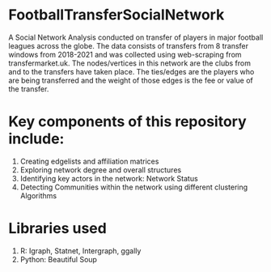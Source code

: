 # FootballTransferSocialNetwork


A Social Network Analysis conducted on transfer of players in major football leagues across the globe. The data consists of transfers from 8 transfer windows from 2018-2021 and was collected using web-scraping from transfermarket.uk. The nodes/vertices in this network are the clubs from and to the transfers have taken place. The ties/edges are the players who are being transferred and the weight of those edges is the fee or value of the transfer. 

# Key components of this repository include:

1. Creating edgelists and affiliation matrices
2. Exploring network degree and overall structures
3. Identifying key actors in the network: Network Status
4. Detecting Communities within the network using different clustering Algorithms

# Libraries used

1. R: Igraph, Statnet, Intergraph, ggally
2. Python: Beautiful Soup
